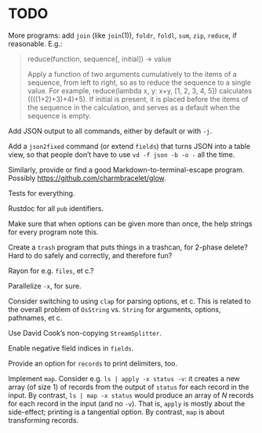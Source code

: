 # TODO

More programs: add `join` (like `join`(1)), `foldr`, `foldl`, `sum`, `zip`,
`reduce`, if reasonable. E.g.:

> reduce(function, sequence[, initial]) -> value
>
> Apply a function of two arguments cumulatively to the items of a sequence,
> from left to right, so as to reduce the sequence to a single value. For
> example, reduce(lambda x, y: x+y, [1, 2, 3, 4, 5]) calculates
> ((((1+2)+3)+4)+5).  If initial is present, it is placed before the items of
> the sequence in the calculation, and serves as a default when the sequence is
> empty.

Add JSON output to all commands, either by default or with `-j`.

Add a `json2fixed` command (or extend `fields`) that turns JSON into a table
view, so that people don’t have to use `vd -f json -b -o -` all the time.

Similarly, provide or find a good Markdown-to-terminal-escape program. Possibly
https://github.com/charmbracelet/glow.

Tests for everything.

Rustdoc for all `pub` identifiers.

Make sure that when options can be given more than once, the help strings for
every program note this.

Create a `trash` program that puts things in a trashcan, for 2-phase delete?
Hard to do safely and correctly, and therefore fun?

Rayon for e.g. `files`, et c.?

Parallelize `-x`, for sure.

Consider switching to using `clap` for parsing options, et c. This is related to
the overall problem of `OsString` vs. `String` for arguments, options,
pathnames, et c.

Use David Cook’s non-copying `StreamSplitter`.

Enable negative field indices in `fields`.

Provide an option for `records` to print delimiters, too.

Implement `map`. Consider e.g. `ls | apply -x status -v`: it creates a new array
(of size 1) of records from the output of `status` for each record in the input.
By contrast, `ls | map -x status` would produce an array of _N_ records for each
record in the input (and no `-v`). That is, `apply` is mostly about the
side-effect; printing is a tangential option. By contrast, `map` is about
transforming records.
